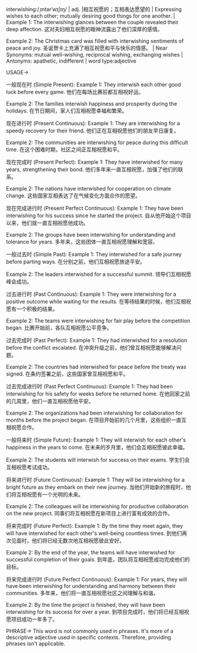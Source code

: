 interwishing:/ˌɪntərˈwɪʃɪŋ/
| adj. |相互祝愿的；互相表达愿望的 |  Expressing wishes to each other; mutually desiring good things for one another. | Example 1:  The interwishing glances between the couple revealed their deep affection. 这对夫妇相互祝愿的眼神流露出了他们深厚的感情。

Example 2: The Christmas card was filled with interwishing sentiments of peace and joy. 圣诞贺卡上充满了相互祝愿和平与快乐的情感。 | Near Synonyms:  mutual well-wishing, reciprocal wishing, exchanging wishes | Antonyms:  apathetic, indifferent | word type:adjective


USAGE->

一般现在时 (Simple Present):
Example 1: They interwish each other good luck before every game. 他们在每场比赛前都互相祝好运。

Example 2:  The families interwish happiness and prosperity during the holidays.  在节日期间，家人们互相祝愿幸福和繁荣。


现在进行时 (Present Continuous):
Example 1: They are interwishing for a speedy recovery for their friend. 他们正在互相祝愿他们的朋友早日康复。

Example 2: The communities are interwishing for peace during this difficult time. 在这个困难时期，社区之间正互相祝愿和平。


现在完成时 (Present Perfect):
Example 1: They have interwished for many years, strengthening their bond. 他们多年来一直互相祝愿，加强了他们的联系。

Example 2: The nations have interwished for cooperation on climate change.  这些国家互相表达了在气候变化方面合作的愿望。


现在完成进行时 (Present Perfect Continuous):
Example 1:  They have been interwishing for his success since he started the project. 自从他开始这个项目以来，他们就一直互相祝愿他成功。

Example 2: The groups have been interwishing for understanding and tolerance for years. 多年来，这些团体一直互相祝愿理解和宽容。


一般过去时 (Simple Past):
Example 1: They interwished for a safe journey before parting ways.  在分别之前，他们互相祝愿旅途平安。

Example 2:  The leaders interwished for a successful summit. 领导们互相祝愿峰会成功。


过去进行时 (Past Continuous):
Example 1: They were interwishing for a positive outcome while waiting for the results.  在等待结果的时候，他们互相祝愿有一个积极的结果。

Example 2: The teams were interwishing for fair play before the competition began. 比赛开始前，各队互相祝愿公平竞争。


过去完成时 (Past Perfect):
Example 1: They had interwished for a resolution before the conflict escalated. 在冲突升级之前，他们曾互相祝愿能够解决问题。

Example 2: The countries had interwished for peace before the treaty was signed.  在条约签署之前，这些国家曾互相祝愿和平。


过去完成进行时 (Past Perfect Continuous):
Example 1: They had been interwishing for his safety for weeks before he returned home.  在他回家之前的几周里，他们一直互相祝愿他平安。

Example 2:  The organizations had been interwishing for collaboration for months before the project began.  在项目开始前的几个月里，这些组织一直互相祝愿合作。


一般将来时 (Simple Future):
Example 1: They will interwish for each other's happiness in the years to come. 在未来的岁月里，他们会互相祝愿彼此幸福。

Example 2: The students will interwish for success on their exams. 学生们会互相祝愿考试成功。


将来进行时 (Future Continuous):
Example 1: They will be interwishing for a bright future as they embark on their new journey.  当他们开始新的旅程时，他们将互相祝愿有一个光明的未来。

Example 2:  The colleagues will be interwishing for productive collaboration on the new project.  同事们将互相祝愿在新项目上进行富有成效的合作。


将来完成时 (Future Perfect):
Example 1: By the time they meet again, they will have interwished for each other's well-being countless times.  到他们再次见面时，他们将已经无数次地互相祝愿彼此安好。

Example 2:  By the end of the year, the teams will have interwished for successful completion of their goals.  到年底，团队将互相祝愿成功完成他们的目标。


将来完成进行时 (Future Perfect Continuous):
Example 1: For years, they will have been interwishing for understanding and harmony between their communities. 多年来，他们将一直互相祝愿社区之间理解与和谐。

Example 2: By the time the project is finished, they will have been interwishing for its success for over a year.  到项目完成时，他们将已经互相祝愿项目成功一年多了。



PHRASE->
This word is not commonly used in phrases. It's more of a descriptive adjective used in specific contexts.  Therefore, providing phrases isn't applicable. 
